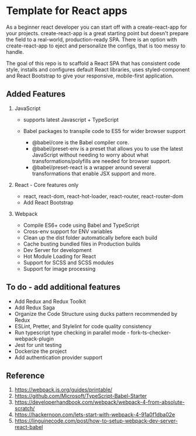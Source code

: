 # Template for React apps

As a beginner react developer you can start off with a create-react-app for your projects.
create-react-app is a great starting point but doesn't prepare the field to a real-world, production-ready SPA.
There is an option with create-react-app to eject and personalize the configs, that is too messy to handle.

The goal of this repo is to scaffold a React SPA that has consistent code style, installs and configures default React libraries,
uses styled-component and React Bootstrap to give your responsive, mobile-first application.

## Added Features

1. JavaScript

   - supports latest Javascript + TypeScript
   - Babel packages to transpile code to ES5 for wider browser support

     - @babel/core is the Babel compiler core.
     - @babel/preset-env is a preset that allows you to use the latest JavaScript without needing to worry about what transformations/polyfills are needed for browser support.
     - @babel/preset-react is a wrapper around several transformations that enable JSX support and more.

2. React - Core features only

   - react, react-dom, react-hot-loader, react-router, react-router-dom
   - Add React Bootstrap

3. Webpack
   - Compile ES6+ code using Babel and TypeScript
   - Cross-env support for ENV variables
   - Clean up the dist folder automatically before each build
   - Cache busting bundled files in Production builds
   - Dev Server for development
   - Hot Module Loading for React
   - Support for SCSS and SCSS modules
   - Support for image processing

## To do - add additional features

- Add Redux and Redux Toolkit
- Add Redux Saga
- Organize the Code Structure using ducks pattern recommended by Redux
- ESLint, Pretter, and Stylelint for code quality consistency
- Run typescript type checking in parallel mode - fork-ts-checker-webpack-plugin
- Jest for unit testing
- Dockerize the project
- Add authentication provider support

## Reference

1. https://webpack.js.org/guides/printable/
2. https://github.com/Microsoft/TypeScript-Babel-Starter
3. https://developerhandbook.com/webpack/webpack-4-from-absolute-scratch/
4. https://hackernoon.com/lets-start-with-webpack-4-91a0f1dba02e
5. https://linguinecode.com/post/how-to-setup-webpack-dev-server-react-babel
